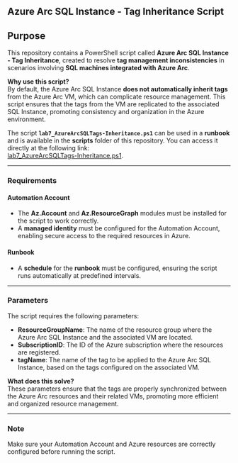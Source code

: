 ## Azure Arc SQL Instance - Tag Inheritance Script

## Purpose

This repository contains a PowerShell script called **Azure Arc SQL Instance - Tag Inheritance**, created to resolve **tag management inconsistencies** in scenarios involving **SQL machines integrated with Azure Arc**.

**Why use this script?**  
By default, the Azure Arc SQL Instance **does not automatically inherit tags** from the Azure Arc VM, which can complicate resource management. This script ensures that the tags from the VM are replicated to the associated SQL Instance, promoting consistency and organization in the Azure environment.

The script **`lab7_AzureArcSQLTags-Inheritance.ps1`** can be used in a **runbook** and is available in the **scripts** folder of this repository. You can access it directly at the following link:  
[lab7_AzureArcSQLTags-Inheritance.ps1](https://raw.githubusercontent.com/fabiotreze/AzureArcBRTips/refs/heads/main/scripts/lab7_AzureArcSQLTags-Inheritance.ps1).  

---

### Requirements

#### Automation Account
- The **Az.Account** and **Az.ResourceGraph** modules must be installed for the script to work correctly.  
- A **managed identity** must be configured for the Automation Account, enabling secure access to the required resources in Azure.  

#### Runbook
- A **schedule** for the **runbook** must be configured, ensuring the script runs automatically at predefined intervals.  

---

### Parameters

The script requires the following parameters:

- **ResourceGroupName**: The name of the resource group where the Azure Arc SQL Instance and the associated VM are located.  
- **SubscriptionID**: The ID of the Azure subscription where the resources are registered.  
- **tagName**: The name of the tag to be applied to the Azure Arc SQL Instance, based on the tags configured on the associated VM.  

**What does this solve?**  
These parameters ensure that the tags are properly synchronized between the Azure Arc resources and their related VMs, promoting more efficient and organized resource management.

---

### Note
Make sure your Automation Account and Azure resources are correctly configured before running the script.
